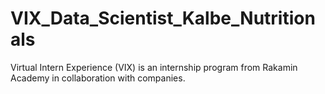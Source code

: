 # VIX_Data_Scientist_Kalbe_Nutritionals
Virtual Intern Experience (VIX) is an internship program from Rakamin Academy in collaboration with companies.
